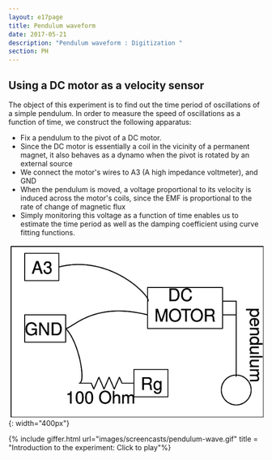 ```yaml
---
layout: e17page
title: Pendulum waveform
date: 2017-05-21
description: "Pendulum waveform : Digitization "
section: PH
---
```


## Using a DC motor as a velocity sensor

The object of this experiment is to find out the time period of oscillations of a simple pendulum. In order to measure the speed of oscillations as a function of time, we construct the following apparatus:
* Fix a pendulum to the pivot of a DC motor.
* Since the DC motor is essentially a coil in the vicinity of a permanent magnet, it also behaves as a dynamo when the pivot is rotated by an external source
* We connect the motor's wires to A3 (A high impedance voltmeter), and GND
* When the pendulum is moved, a voltage proportional to its velocity is induced across the motor's coils, since the EMF is proportional to the rate of change of magnetic flux
* Simply monitoring this voltage as a function of time enables us to estimate the time period as well as the damping coefficient using curve fitting functions.


![](images/schematics/pendulum-wave.png){: width="400px"}

{% include giffer.html url="images/screencasts/pendulum-wave.gif" title = "Introduction to the experiment: Click to play"%}


